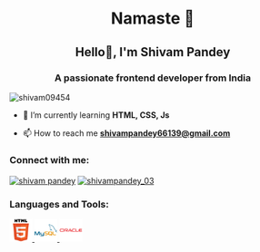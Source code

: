 <h1 align="center"> Namaste 🙏 </h1>
 <h2 align="center"> Hello👋, I'm Shivam Pandey</h2>
<h3 align="center">A passionate frontend developer from India</h3>

<p align="left"> <img src="https://komarev.com/ghpvc/?username=shivam09454&label=Profile%20views&color=0e75b6&style=flat" alt="shivam09454" /> </p>

- 🌱 I’m currently learning **HTML, CSS, Js**

- 📫 How to reach me **shivampandey66139@gmail.com**

<h3 align="left">Connect with me:</h3>
<p align="left">
<a href="https://linkedin.com/in/shivam pandey" target="blank"><img align="center" src="https://raw.githubusercontent.com/rahuldkjain/github-profile-readme-generator/master/src/images/icons/Social/linked-in-alt.svg" alt="shivam pandey" height="30" width="40" /></a>
<a href="https://instagram.com/shivampandey_03" target="blank"><img align="center" src="https://raw.githubusercontent.com/rahuldkjain/github-profile-readme-generator/master/src/images/icons/Social/instagram.svg" alt="shivampandey_03" height="30" width="40" /></a>
</p>

<h3 align="left">Languages and Tools:</h3>
<p align="left"> <a href="https://www.w3.org/html/" target="_blank" rel="noreferrer"> <img src="https://raw.githubusercontent.com/devicons/devicon/master/icons/html5/html5-original-wordmark.svg" alt="html5" width="40" height="40"/> </a> <a href="https://www.mysql.com/" target="_blank" rel="noreferrer"> <img src="https://raw.githubusercontent.com/devicons/devicon/master/icons/mysql/mysql-original-wordmark.svg" alt="mysql" width="40" height="40"/> </a> <a href="https://www.oracle.com/" target="_blank" rel="noreferrer"> <img src="https://raw.githubusercontent.com/devicons/devicon/master/icons/oracle/oracle-original.svg" alt="oracle" width="40" height="40"/> </a> </p>
